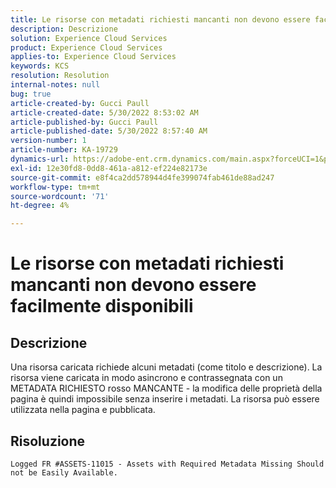 ```yaml
---
title: Le risorse con metadati richiesti mancanti non devono essere facilmente disponibili
description: Descrizione
solution: Experience Cloud Services
product: Experience Cloud Services
applies-to: Experience Cloud Services
keywords: KCS
resolution: Resolution
internal-notes: null
bug: true
article-created-by: Gucci Paull
article-created-date: 5/30/2022 8:53:02 AM
article-published-by: Gucci Paull
article-published-date: 5/30/2022 8:57:40 AM
version-number: 1
article-number: KA-19729
dynamics-url: https://adobe-ent.crm.dynamics.com/main.aspx?forceUCI=1&pagetype=entityrecord&etn=knowledgearticle&id=06fcb7e4-f5df-ec11-bb3d-000d3a33d402
exl-id: 12e30fd8-0dd8-461a-a812-ef224e82173e
source-git-commit: e8f4ca2dd578944d4fe399074fab461de88ad247
workflow-type: tm+mt
source-wordcount: '71'
ht-degree: 4%

---
```


# Le risorse con metadati richiesti mancanti non devono essere facilmente disponibili

## Descrizione


Una risorsa caricata richiede alcuni metadati (come titolo e descrizione). La risorsa viene caricata in modo asincrono e contrassegnata con un METADATA RICHIESTO rosso MANCANTE - la modifica delle proprietà della pagina è quindi impossibile senza inserire i metadati. La risorsa può essere utilizzata nella pagina e pubblicata.


## Risoluzione


`Logged FR #ASSETS-11015 - Assets with Required Metadata Missing Should not be Easily Available.`

